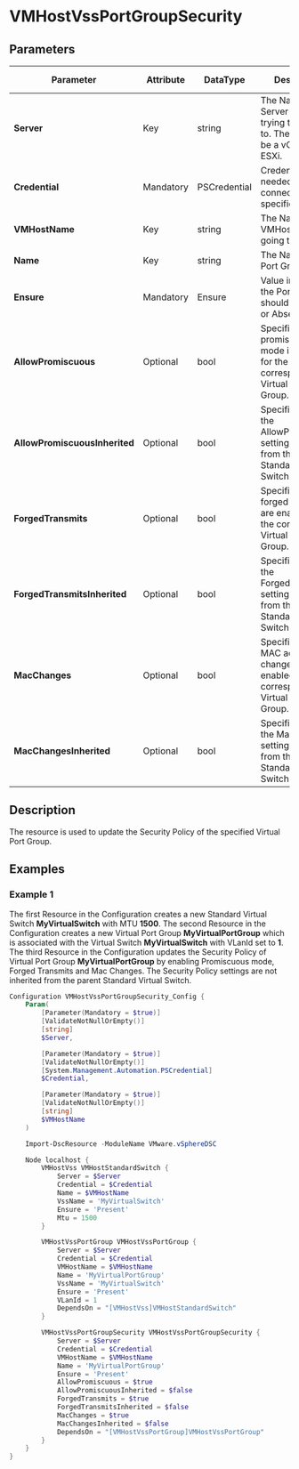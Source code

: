 # VMHostVssPortGroupSecurity

## Parameters

| Parameter | Attribute | DataType | Description | Allowed Values |
| --- | --- | --- | --- | --- |
| **Server** | Key | string | The Name of the Server we are trying to connect to. The Server can be a vCenter or ESXi. ||
| **Credential** | Mandatory | PSCredential | Credentials needed for connection to the specified Server. ||
| **VMHostName** | Key | string | The Name of the VMHost which is going to be used. ||
| **Name** | Key | string | The Name for the Port Group. ||
| **Ensure** | Mandatory | Ensure | Value indicating if the Port Group should be Present or Absent. | Present, Absent |
| **AllowPromiscuous** | Optional | bool | Specifies whether promiscuous mode is enabled for the corresponding Virtual Port Group. ||
| **AllowPromiscuousInherited** | Optional | bool | Specifies whether the AllowPromiscuous setting is inherited from the parent Standard Virtual Switch. ||
| **ForgedTransmits** | Optional | bool | Specifies whether forged transmits are enabled for the corresponding Virtual Port Group. ||
| **ForgedTransmitsInherited** | Optional | bool | Specifies whether the ForgedTransmits setting is inherited from the parent Standard Virtual Switch. ||
| **MacChanges** | Optional | bool | Specifies whether MAC address changes are enabled for the corresponding Virtual Port Group. ||
| **MacChangesInherited** | Optional | bool | Specifies whether the MacChanges setting is inherited from the parent Standard Virtual Switch. ||

## Description

The resource is used to update the Security Policy of the specified Virtual Port Group.

## Examples

### Example 1

The first Resource in the Configuration creates a new Standard Virtual Switch **MyVirtualSwitch** with MTU **1500**. The second Resource in the Configuration creates a new Virtual Port Group **MyVirtualPortGroup** which is associated with the Virtual Switch **MyVirtualSwitch** with VLanId set to **1**. The third Resource in the Configuration updates the Security Policy of Virtual Port Group **MyVirtualPortGroup** by enabling Promiscuous mode, Forged Transmits and Mac Changes. The Security Policy settings are not inherited from the parent Standard Virtual Switch.

```powershell
Configuration VMHostVssPortGroupSecurity_Config {
    Param(
        [Parameter(Mandatory = $true)]
        [ValidateNotNullOrEmpty()]
        [string]
        $Server,

        [Parameter(Mandatory = $true)]
        [ValidateNotNullOrEmpty()]
        [System.Management.Automation.PSCredential]
        $Credential,

        [Parameter(Mandatory = $true)]
        [ValidateNotNullOrEmpty()]
        [string]
        $VMHostName
    )

    Import-DscResource -ModuleName VMware.vSphereDSC

    Node localhost {
        VMHostVss VMHostStandardSwitch {
            Server = $Server
            Credential = $Credential
            Name = $VMHostName
            VssName = 'MyVirtualSwitch'
            Ensure = 'Present'
            Mtu = 1500
        }

        VMHostVssPortGroup VMHostVssPortGroup {
            Server = $Server
            Credential = $Credential
            VMHostName = $VMHostName
            Name = 'MyVirtualPortGroup'
            VssName = 'MyVirtualSwitch'
            Ensure = 'Present'
            VLanId = 1
            DependsOn = "[VMHostVss]VMHostStandardSwitch"
        }

        VMHostVssPortGroupSecurity VMHostVssPortGroupSecurity {
            Server = $Server
            Credential = $Credential
            VMHostName = $VMHostName
            Name = 'MyVirtualPortGroup'
            Ensure = 'Present'
            AllowPromiscuous = $true
            AllowPromiscuousInherited = $false
            ForgedTransmits = $true
            ForgedTransmitsInherited = $false
            MacChanges = $true
            MacChangesInherited = $false
            DependsOn = "[VMHostVssPortGroup]VMHostVssPortGroup"
        }
    }
}
```
